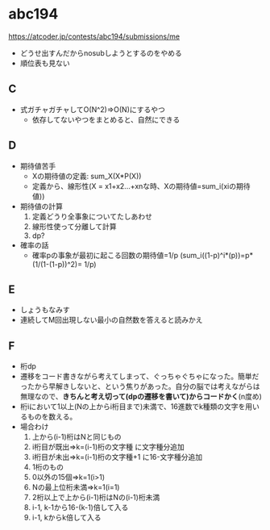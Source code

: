 # abc194

https://atcoder.jp/contests/abc194/submissions/me

- どうせ出すんだからnosubしようとするのをやめる
- 順位表も見ない

## C

- 式ガチャガチャしてO(N^2)=>O(N)にするやつ
  - 依存してないやつをまとめると、自然にできる

## D

- 期待値苦手
  - Xの期待値の定義: sum_X(X*P(X))
  - 定義から、線形性(X = x1+x2...+xnな時、Xの期待値=sum_i(xiの期待値))
- 期待値の計算
  1. 定義どうり全事象についてたしあわせ
  2. 線形性使って分離して計算
  3. dp?
- 確率の話
  - 確率pの事象が最初に起こる回数の期待値=1/p (sum_i((1-p)^i*(p))=p*(1/(1-(1-p))^2)= 1/p)

## E

- しょうもなみす
- 連続してM回出現しない最小の自然数を答えると読みかえ

## F

- 桁dp
- 遷移をコード書きながら考えてしまって、ぐっちゃぐちゃになった。簡単だったから早解きしないと、という焦りがあった。自分の脳では考えながらは無理なので、**きちんと考え切って(dpの遷移を書いて)からコードかく**(n度め)
- 桁iにおいて1以上(Nの上からi桁目まで)未満で、16進数でk種類の文字を用いるものを数える。
- 場合わけ
  1. 上から(i-1)桁はNと同じもの
    1. i桁目が既出=>k=(i-1)桁の文字種 に文字種分追加
    2. i桁目が未出=>k=(i-1)桁の文字種+1 に16-文字種分追加
  2. 1桁のもの
    1. 0以外の15個=>k=1(i>1)
    2. Nの最上位桁未満=>k=1(i=1)
  3. 2桁以上で上から(i-1)桁はNの(i-1)桁未満
    1. i-1, k-1から16-(k-1)倍して入る
    2. i-1, kからk倍して入る
